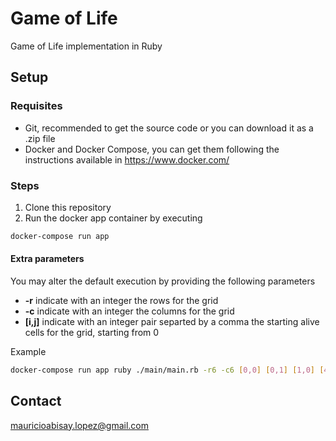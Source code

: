 # Game of Life

Game of Life implementation in Ruby

## Setup

### Requisites

- Git, recommended to get the source code or you can download it as a .zip file
- Docker and Docker Compose, you can get them following the instructions available in https://www.docker.com/

### Steps

1. Clone this repository
2. Run the docker app container by executing
```bash
docker-compose run app
```

#### Extra parameters

You may alter the default execution by providing the following parameters

+ **-r** indicate with an integer the rows for the grid
+ **-c** indicate with an integer the columns for the grid
+ **[i,j]** indicate with an integer pair separted by a comma the starting alive cells for the grid, starting from 0

Example

```bash
docker-compose run app ruby ./main/main.rb -r6 -c6 [0,0] [0,1] [1,0] [4,4] [4,5] [5,5]
```

## Contact

mauricioabisay.lopez@gmail.com
